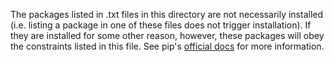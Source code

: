 The packages listed in .txt files in this directory are not necessarily
installed (i.e. listing a package in one of these files does not trigger
installation).  If they are installed for some other reason, however, these
packages will obey the constraints listed in this file. See pip's [official
docs][constraints-doc] for more information.

[constraints-doc]: https://pip.pypa.io/en/stable/user_guide/#constraints-files
